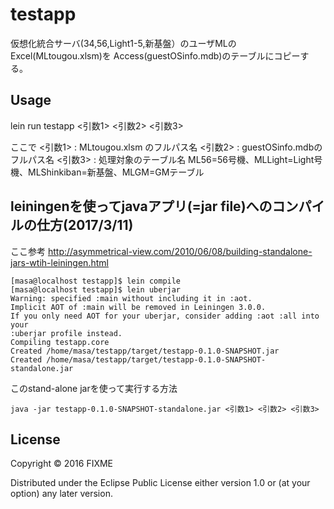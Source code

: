 # testapp

仮想化統合サーバ(34,56,Light1-5,新基盤）のユーザMLのExcel(MLtougou.xlsm)を
Access(guestOSinfo.mdb)のテーブルにコピーする。

## Usage

lein run testapp <引数1> <引数2> <引数3>

ここで
<引数1> : MLtougou.xlsm のフルパス名
<引数2> : guestOSinfo.mdbのフルパス名
<引数3> : 処理対象のテーブル名 ML56=56号機、MLLight=Light号機、MLShinkiban=新基盤、MLGM=GMテーブル

## leiningenを使ってjavaアプリ(=jar file)へのコンパイルの仕方(2017/3/11)

ここ参考
http://asymmetrical-view.com/2010/06/08/building-standalone-jars-wtih-leiningen.html

    [masa@localhost testapp]$ lein compile
    [masa@localhost testapp]$ lein uberjar
    Warning: specified :main without including it in :aot. 
    Implicit AOT of :main will be removed in Leiningen 3.0.0. 
    If you only need AOT for your uberjar, consider adding :aot :all into your
    :uberjar profile instead.
    Compiling testapp.core
    Created /home/masa/testapp/target/testapp-0.1.0-SNAPSHOT.jar
    Created /home/masa/testapp/target/testapp-0.1.0-SNAPSHOT-standalone.jar

このstand-alone jarを使って実行する方法

    java -jar testapp-0.1.0-SNAPSHOT-standalone.jar <引数1> <引数2> <引数3>  

## License

Copyright © 2016 FIXME

Distributed under the Eclipse Public License either version 1.0 or (at
your option) any later version.
